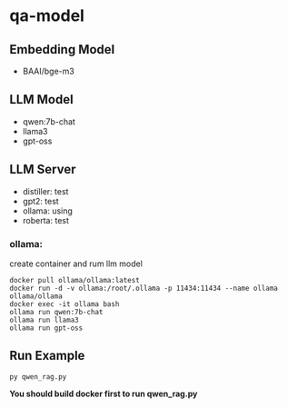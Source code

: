# qa-model

## Embedding Model
* BAAI/bge-m3

## LLM Model
* qwen:7b-chat
* llama3
* gpt-oss

## LLM Server 
* distiller: test
* gpt2: test
* ollama: using
* roberta: test

### ollama:
create container and rum llm model

```
docker pull ollama/ollama:latest
docker run -d -v ollama:/root/.ollama -p 11434:11434 --name ollama ollama/ollama
docker exec -it ollama bash
ollama run qwen:7b-chat 
ollama run llama3
ollama run gpt-oss
```
## Run Example
```
py qwen_rag.py
```

**You should build docker first to run qwen_rag.py**
